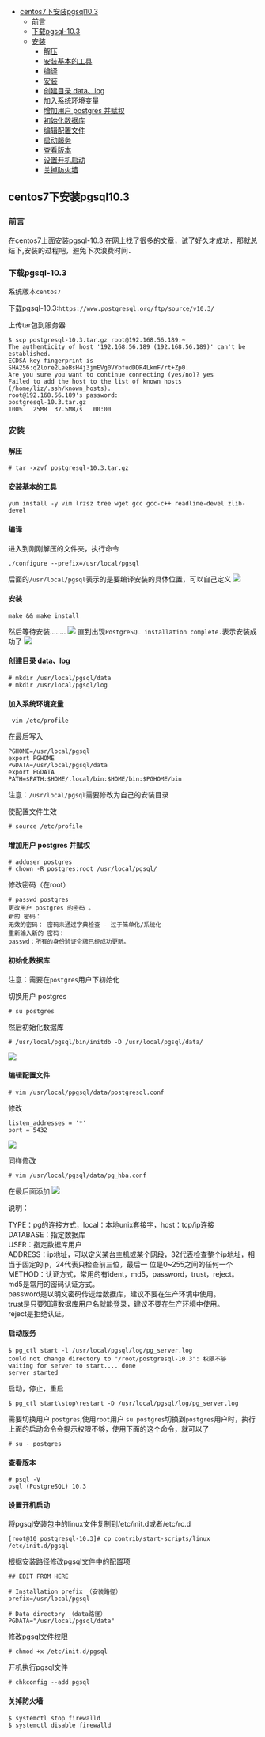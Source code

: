 <!-- START doctoc generated TOC please keep comment here to allow auto update -->
<!-- DON'T EDIT THIS SECTION, INSTEAD RE-RUN doctoc TO UPDATE -->

- [centos7下安装pgsql10.3](#centos7%E4%B8%8B%E5%AE%89%E8%A3%85pgsql103)
  - [前言](#%E5%89%8D%E8%A8%80)
  - [下载pgsql-10.3](#%E4%B8%8B%E8%BD%BDpgsql-103)
  - [安装](#%E5%AE%89%E8%A3%85)
    - [解压](#%E8%A7%A3%E5%8E%8B)
    - [安装基本的工具](#%E5%AE%89%E8%A3%85%E5%9F%BA%E6%9C%AC%E7%9A%84%E5%B7%A5%E5%85%B7)
    - [编译](#%E7%BC%96%E8%AF%91)
    - [安装](#%E5%AE%89%E8%A3%85-1)
    - [创建目录 data、log](#%E5%88%9B%E5%BB%BA%E7%9B%AE%E5%BD%95-datalog)
    - [加入系统环境变量](#%E5%8A%A0%E5%85%A5%E7%B3%BB%E7%BB%9F%E7%8E%AF%E5%A2%83%E5%8F%98%E9%87%8F)
    - [增加用户 postgres 并赋权](#%E5%A2%9E%E5%8A%A0%E7%94%A8%E6%88%B7-postgres-%E5%B9%B6%E8%B5%8B%E6%9D%83)
    - [初始化数据库](#%E5%88%9D%E5%A7%8B%E5%8C%96%E6%95%B0%E6%8D%AE%E5%BA%93)
    - [编辑配置文件](#%E7%BC%96%E8%BE%91%E9%85%8D%E7%BD%AE%E6%96%87%E4%BB%B6)
    - [启动服务](#%E5%90%AF%E5%8A%A8%E6%9C%8D%E5%8A%A1)
    - [查看版本](#%E6%9F%A5%E7%9C%8B%E7%89%88%E6%9C%AC)
    - [设置开机启动](#%E8%AE%BE%E7%BD%AE%E5%BC%80%E6%9C%BA%E5%90%AF%E5%8A%A8)
    - [关掉防火墙](#%E5%85%B3%E6%8E%89%E9%98%B2%E7%81%AB%E5%A2%99)

<!-- END doctoc generated TOC please keep comment here to allow auto update -->

## centos7下安装pgsql10.3

### 前言

在centos7上面安装pgsql-10.3,在网上找了很多的文章，试了好久才成功．那就总结下,安装的过程吧，避免下次浪费时间．

### 下载pgsql-10.3

系统版本`centos7`  

下载pgsql-10.3:`https://www.postgresql.org/ftp/source/v10.3/`  

上传tar包到服务器

````
$ scp postgresql-10.3.tar.gz root@192.168.56.189:~
The authenticity of host '192.168.56.189 (192.168.56.189)' can't be established.
ECDSA key fingerprint is SHA256:q2lore2LaeBsH4j3jmEVg0VYbfudDDR4LkmF/rt+Zp0.
Are you sure you want to continue connecting (yes/no)? yes
Failed to add the host to the list of known hosts (/home/liz/.ssh/known_hosts).
root@192.168.56.189's password: 
postgresql-10.3.tar.gz                                                     100%   25MB  37.5MB/s   00:00  
````

### 安装

#### 解压
````
# tar -xzvf postgresql-10.3.tar.gz
````

#### 安装基本的工具

````
yum install -y vim lrzsz tree wget gcc gcc-c++ readline-devel zlib-devel
````

#### 编译

进入到刚刚解压的文件夹，执行命令

````
./configure --prefix=/usr/local/pgsql
````

后面的`/usr/local/pgsql`表示的是要编译安装的具体位置，可以自己定义
![](https://img2020.cnblogs.com/blog/1237626/202004/1237626-20200418002144034-1841400582.png)

#### 安装

````
make && make install
````
然后等待安装........
![](https://img2020.cnblogs.com/blog/1237626/202004/1237626-20200418002533956-1995789683.png)
直到出现`PostgreSQL installation complete.`表示安装成功了
![](https://img2020.cnblogs.com/blog/1237626/202004/1237626-20200418003122587-1027120284.png)

#### 创建目录 data、log

````
# mkdir /usr/local/pgsql/data
# mkdir /usr/local/pgsql/log
````

#### 加入系统环境变量

````
 vim /etc/profile
````

在最后写入

````
PGHOME=/usr/local/pgsql
export PGHOME
PGDATA=/usr/local/pgsql/data
export PGDATA
PATH=$PATH:$HOME/.local/bin:$HOME/bin:$PGHOME/bin
````

注意：`/usr/local/pgsql`需要修改为自己的安装目录  

使配置文件生效

````
# source /etc/profile
````

#### 增加用户 postgres 并赋权

````
# adduser postgres
# chown -R postgres:root /usr/local/pgsql/
````

修改密码（在root）

````
# passwd postgres 
更改用户 postgres 的密码 。
新的 密码：
无效的密码： 密码未通过字典检查 - 过于简单化/系统化
重新输入新的 密码：
passwd：所有的身份验证令牌已经成功更新。
````

#### 初始化数据库

注意：需要在`postgres`用户下初始化  

切换用户 postgres  

````
# su postgres
````

然后初始化数据库

````
# /usr/local/pgsql/bin/initdb -D /usr/local/pgsql/data/
````
![](https://img2020.cnblogs.com/blog/1237626/202004/1237626-20200418004700573-758488394.png)

#### 编辑配置文件

````
# vim /usr/local/ppgsql/data/postgresql.conf
````

修改

````
listen_addresses = '*'
port = 5432
````

![](https://img2020.cnblogs.com/blog/1237626/202004/1237626-20200418005154166-390939545.png)

同样修改

````i
# vim /usr/local/pgsql/data/pg_hba.conf
````
在最后面添加
![](https://img2020.cnblogs.com/blog/1237626/202004/1237626-20200418005728518-1098452113.png)

说明：

TYPE：pg的连接方式，local：本地unix套接字，host：tcp/ip连接  
DATABASE：指定数据库  
USER：指定数据库用户  
ADDRESS：ip地址，可以定义某台主机或某个网段，32代表检查整个ip地址，相当于固定的ip，24代表只检查前三位，最后一 位是0~255之间的任何一个  
METHOD：认证方式，常用的有ident，md5，password，trust，reject。  
md5是常用的密码认证方式。  
password是以明文密码传送给数据库，建议不要在生产环境中使用。  
trust是只要知道数据库用户名就能登录，建议不要在生产环境中使用。  
reject是拒绝认证。  

#### 启动服务

````
$ pg_ctl start -l /usr/local/pgsql/log/pg_server.log
could not change directory to "/root/postgresql-10.3": 权限不够
waiting for server to start.... done
server started
````

启动，停止，重启
````
$ pg_ctl start\stop\restart -D /usr/local/pgsql/log/pg_server.log
````

需要切换用户 `postgres`,使用`root`用户 `su postgres`切换到`postgres`用户时，执行上面的启动命令会提示权限不够，使用下面的这个命令，就可以了
 
````
# su - postgres
````

#### 查看版本

````
# psql -V
psql (PostgreSQL) 10.3
````

#### 设置开机启动

将pgsql安装包中的linux文件复制到/etc/init.d或者/etc/rc.d

````
[root@10 postgresql-10.3]# cp contrib/start-scripts/linux /etc/init.d/pgsql
````

根据安装路径修改pgsql文件中的配置项  

````
## EDIT FROM HERE

# Installation prefix （安装路径）
prefix=/usr/local/pgsql

# Data directory （data路径）
PGDATA="/usr/local/pgsql/data"
````

修改pgsql文件权限  

````
# chmod +x /etc/init.d/pgsql
````

开机执行pgsql文件

````
# chkconfig --add pgsql
````

#### 关掉防火墙

````
$ systemctl stop firewalld
$ systemctl disable firewalld
````